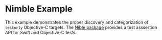 # Nimble Example

This example demonstrates the proper discovery and categorization of `testonly` Objective-C
targets.
The [Nible package](https://github.com/Quick/Nimble) provides a test asssertion API for Swift and
Objective-C tests.

